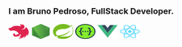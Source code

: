 ### I am Bruno Pedroso, FullStack Developer.
<img align="center" alt="NestJS" height="30" width="40" src="https://raw.githubusercontent.com/devicons/devicon/master/icons/nestjs/nestjs-original.svg">  <img align="center" alt="NodeJS" height="30" width="40" src="https://raw.githubusercontent.com/devicons/devicon/master/icons/nodejs/nodejs-original.svg"> <img align="center" alt="Java" height="30" width="40" src="https://raw.githubusercontent.com/devicons/devicon/master/icons/spring/spring-original.svg"> <img align="center" alt="Swagger" height="30" width="40" src="https://raw.githubusercontent.com/devicons/devicon/master/icons/swagger/swagger-original.svg"> <img align="center" alt="VueJS" height="30" width="40" src="https://raw.githubusercontent.com/devicons/devicon/master/icons/vuejs/vuejs-original.svg">  <img align="center" alt="ReactJS" height="30" width="40" src="https://raw.githubusercontent.com/devicons/devicon/master/icons/react/react-original.svg"> 




 

